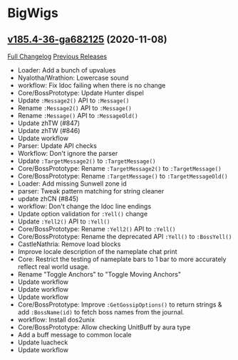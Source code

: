 # BigWigs

## [v185.4-36-ga682125](https://github.com/BigWigsMods/BigWigs/tree/a68212527a277dfe3a188d6ba594441d2b45f9d6) (2020-11-08)
[Full Changelog](https://github.com/BigWigsMods/BigWigs/compare/v185.4...a68212527a277dfe3a188d6ba594441d2b45f9d6) [Previous Releases](https://github.com/BigWigsMods/BigWigs/releases)

- Loader: Add a bunch of upvalues  
- Nyalotha/Wrathion: Lowercase sound  
- workflow: Fix ldoc failing when there is no change  
- Core/BossPrototype: Update Hunter dispel  
- Update `:Message2()` API to `:Message()`  
- Rename `:Message2()` API to `:Message()`  
- Rename `:Message()` API to `:MessageOld()`  
- Update zhTW (#847)  
- Update zhTW (#846)  
- Update workflow  
- Parser: Update API checks  
- Workflow: Don't ignore the parser  
- Update `:TargetMessage2()` to `:TargetMessage()`  
- Core/BossPrototype: Rename `:TargetMessage2()` to `:TargetMessage()`  
- Core/BossPrototype: Rename `:TargetMessage()` to `:TargetMessageOld()`  
- Loader: Add missing Sunwell zone id  
- parser: Tweak pattern matching for string cleaner  
- update zhCN (#845)  
- workflow: Don't change the ldoc line endings  
- Update option validation for `:Yell()` change  
- Update `:Yell2()` API to `:Yell()`  
- Core/BossPrototype: Rename `:Yell2()` API to `:Yell()`  
- Core/BossPrototype: Rename the deprecated API `:Yell()` to `:BossYell()`  
- CastleNathria: Remove load blocks  
- Improve locale description of the nameplate chat print  
- Core: Restrict the testing of nameplate bars to 1 bar to more accurately reflect real world usage.  
- Rename "Toggle Anchors" to "Toggle Moving Anchors"  
- Update workflow  
- Update workflow  
- Update workflow  
- Core/BossPrototype: Improve `:GetGossipOptions()` to return strings & add `:BossName(id)` to fetch boss names from the journal.  
- workflow: Install dos2unix  
- Core/BossPrototype: Allow checking UnitBuff by aura type  
- Add a buff message to common locale  
- Update luacheck  
- Update workflow  
